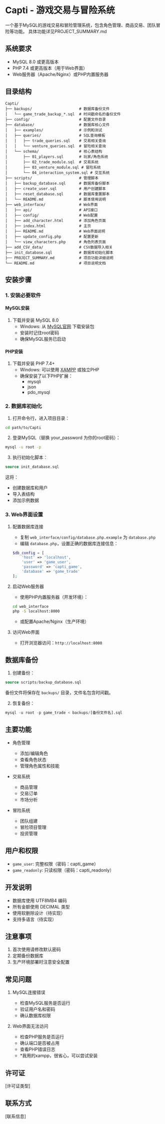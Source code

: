 # Capti - 游戏交易与冒险系统

一个基于MySQL的游戏交易和冒险管理系统，包含角色管理、商品交易、团队冒险等功能。
具体功能详见PROJECT_SUMMARY.md

## 系统要求

- MySQL 8.0 或更高版本
- PHP 7.4 或更高版本（用于Web界面）
- Web服务器（Apache/Nginx）或PHP内置服务器

## 目录结构

```
Capti/
├── backups/                     # 数据库备份文件
│   └── game_trade_backup_*.sql  # 时间戳命名的备份文件
├── config/                      # 配置文件目录
├── database/                    # 数据库核心文件
│   ├── examples/                # 示例和测试
│   ├── queries/                 # SQL查询模板
│   │   ├── trade_queries.sql    # 交易相关查询
│   │   └── venture_queries.sql  # 冒险相关查询
│   └── schema/                  # 核心表结构
│       ├── 01_players.sql       # 玩家/角色系统
│       ├── 02_trade_module.sql  # 交易系统
│       ├── 03_venture_module.sql # 冒险系统
│       └── 04_interaction_system.sql # 交互系统
├── scripts/                     # 管理脚本
│   ├── backup_database.sql      # 数据库备份脚本
│   ├── create_user.sql          # 用户创建脚本
│   ├── reset_database.sql       # 数据库重置脚本
│   └── README.md                # 脚本使用说明
├── web_interface/               # Web界面
│   ├── api/                     # API接口
│   ├── config/                  # Web配置
│   ├── add_character.html       # 添加角色页面
│   ├── index.html               # 主页
│   ├── README.md                # Web界面说明
│   ├── update_config.php        # 配置更新
│   └── view_characters.php      # 角色列表页面
├── add_CSV_data/                # CSV数据导入相关
├── init_database.sql            # 数据库初始化脚本
├── PROJECT_SUMMARY.md           # 项目功能详细说明
└── README.md                    # 项目说明文档
```

## 安装步骤

### 1. 安装必要软件

#### MySQL安装
1. 下载并安装 MySQL 8.0
   - Windows: 从 [MySQL官网](https://dev.mysql.com/downloads/mysql/) 下载安装包
   - 安装时记住root密码
   - 确保MySQL服务已启动

#### PHP安装
1. 下载并安装 PHP 7.4+
   - Windows: 可以使用 [XAMPP](https://www.apachefriends.org/) 或独立PHP
   - 确保安装了以下PHP扩展：
     - mysqli
     - json
     - pdo_mysql

### 2. 数据库初始化

1. 打开命令行，进入项目目录：
```bash
cd path/to/Capti
```

2. 登录MySQL（替换 your_password 为你的root密码）：
```bash
mysql -u root -p
```

3. 执行初始化脚本：
```sql
source init_database.sql
```

这将：
- 创建数据库和用户
- 导入表结构
- 添加示例数据

### 3. Web界面设置

1. 配置数据库连接
   - 复制 `web_interface/config/database.php.example` 为 `database.php`
   - 编辑 `database.php`，设置正确的数据库连接信息：
   ```php
   $db_config = [
       'host' => 'localhost',
       'user' => 'game_user',
       'password' => 'capti_game',
       'database' => 'game_trade'
   ];
   ```

2. 启动Web服务器
   - 使用PHP内置服务器（开发环境）：
   ```bash
   cd web_interface
   php -S localhost:8000
   ```
   - 或配置Apache/Nginx（生产环境）

3. 访问Web界面
   - 打开浏览器访问：`http://localhost:8000`

## 数据库备份

1. 创建备份：
```sql
source scripts/backup_database.sql
```
备份文件将保存在 `backups/` 目录，文件名包含时间戳。

2. 恢复备份：
```sql
mysql -u root -p game_trade < backups/[备份文件名].sql
```

## 主要功能

- 角色管理
  - 添加/编辑角色
  - 查看角色状态
  - 管理角色属性和技能

- 交易系统
  - 商品管理
  - 交易订单
  - 市场分析

- 冒险系统
  - 团队组建
  - 冒险项目管理
  - 投资管理

## 用户和权限

- `game_user`: 完整权限（密码：capti_game）
- `game_readonly`: 只读权限（密码：capti_readonly）

## 开发说明

- 数据库使用 UTF8MB4 编码
- 所有金额使用 DECIMAL 类型
- 使用软删除设计（待实现）
- 支持多语言（待实现）

## 注意事项

1. 首次使用请修改默认密码
2. 定期备份数据库
3. 生产环境部署时注意安全配置

## 常见问题

1. MySQL连接错误
   - 检查MySQL服务是否运行
   - 验证用户名和密码
   - 确认数据库权限

2. Web界面无法访问
   - 检查PHP服务是否运行
   - 确认端口是否被占用
   - 查看PHP错误日志
   - *我用的xampp，很省心，可以尝试安装

## 许可证

[许可证类型]

## 联系方式

[联系信息] 